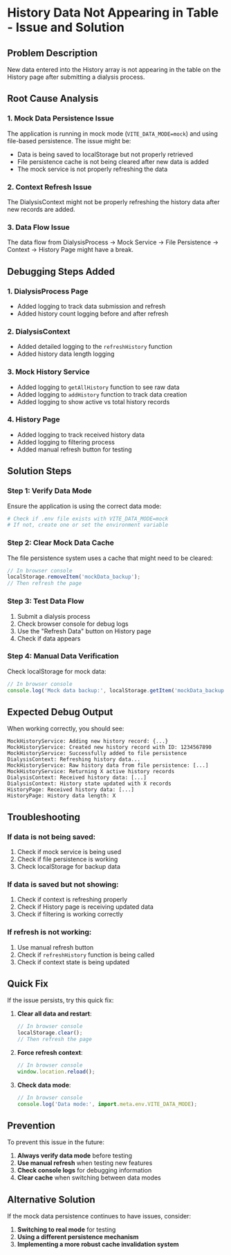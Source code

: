 # History Data Not Appearing in Table - Issue and Solution

## Problem Description
New data entered into the History array is not appearing in the table on the History page after submitting a dialysis process.

## Root Cause Analysis

### 1. Mock Data Persistence Issue
The application is running in mock mode (`VITE_DATA_MODE=mock`) and using file-based persistence. The issue might be:
- Data is being saved to localStorage but not properly retrieved
- File persistence cache is not being cleared after new data is added
- The mock service is not properly refreshing the data

### 2. Context Refresh Issue
The DialysisContext might not be properly refreshing the history data after new records are added.

### 3. Data Flow Issue
The data flow from DialysisProcess → Mock Service → File Persistence → Context → History Page might have a break.

## Debugging Steps Added

### 1. DialysisProcess Page
- Added logging to track data submission and refresh
- Added history count logging before and after refresh

### 2. DialysisContext
- Added detailed logging to the `refreshHistory` function
- Added history data length logging

### 3. Mock History Service
- Added logging to `getAllHistory` function to see raw data
- Added logging to `addHistory` function to track data creation
- Added logging to show active vs total history records

### 4. History Page
- Added logging to track received history data
- Added logging to filtering process
- Added manual refresh button for testing

## Solution Steps

### Step 1: Verify Data Mode
Ensure the application is using the correct data mode:
```bash
# Check if .env file exists with VITE_DATA_MODE=mock
# If not, create one or set the environment variable
```

### Step 2: Clear Mock Data Cache
The file persistence system uses a cache that might need to be cleared:
```javascript
// In browser console
localStorage.removeItem('mockData_backup');
// Then refresh the page
```

### Step 3: Test Data Flow
1. Submit a dialysis process
2. Check browser console for debug logs
3. Use the "Refresh Data" button on History page
4. Check if data appears

### Step 4: Manual Data Verification
Check localStorage for mock data:
```javascript
// In browser console
console.log('Mock data backup:', localStorage.getItem('mockData_backup'));
```

## Expected Debug Output

When working correctly, you should see:
```
MockHistoryService: Adding new history record: {...}
MockHistoryService: Created new history record with ID: 1234567890
MockHistoryService: Successfully added to file persistence
DialysisContext: Refreshing history data...
MockHistoryService: Raw history data from file persistence: [...]
MockHistoryService: Returning X active history records
DialysisContext: Received history data: [...]
DialysisContext: History state updated with X records
HistoryPage: Received history data: [...]
HistoryPage: History data length: X
```

## Troubleshooting

### If data is not being saved:
1. Check if mock service is being used
2. Check if file persistence is working
3. Check localStorage for backup data

### If data is saved but not showing:
1. Check if context is refreshing properly
2. Check if History page is receiving updated data
3. Check if filtering is working correctly

### If refresh is not working:
1. Use manual refresh button
2. Check if `refreshHistory` function is being called
3. Check if context state is being updated

## Quick Fix

If the issue persists, try this quick fix:

1. **Clear all data and restart**:
   ```javascript
   // In browser console
   localStorage.clear();
   // Then refresh the page
   ```

2. **Force refresh context**:
   ```javascript
   // In browser console
   window.location.reload();
   ```

3. **Check data mode**:
   ```javascript
   // In browser console
   console.log('Data mode:', import.meta.env.VITE_DATA_MODE);
   ```

## Prevention

To prevent this issue in the future:

1. **Always verify data mode** before testing
2. **Use manual refresh** when testing new features
3. **Check console logs** for debugging information
4. **Clear cache** when switching between data modes

## Alternative Solution

If the mock data persistence continues to have issues, consider:

1. **Switching to real mode** for testing
2. **Using a different persistence mechanism**
3. **Implementing a more robust cache invalidation system** 
